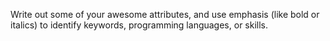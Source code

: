 Write out some of your awesome attributes, and use emphasis (like bold or italics) to identify keywords, programming languages, or skills.   
